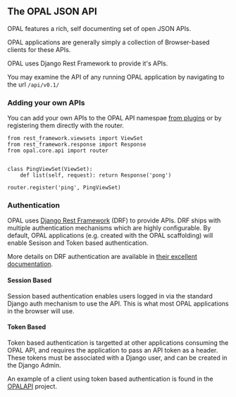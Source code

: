 ## The OPAL JSON API

OPAL features a rich, self documenting set of open JSON APIs.

OPAL applications are generally simply a collection of Browser-based clients
for these APIs.

OPAL uses Django Rest Framework to provide it's APIs.

You may examine the API of any running OPAL application by navigating to the url `/api/v0.1/`

### Adding your own APIs

You can add your own APIs to the OPAL API namespae [from plugins](plugins.md#adding-apis) or
by registering them directly with the router.

    from rest_framework.viewsets import ViewSet
    from rest_framework.response import Response
    from opal.core.api import router


    class PingViewSet(ViewSet):
        def list(self, request): return Response('pong')

    router.register('ping', PingViewSet)

### Authentication

OPAL uses
[Django Rest Framework](http://www.django-rest-framework.org/) (DRF) to
provide APIs. DRF ships with multiple authentication
mechanisms which are highly configurable. By default, OPAL applications (e.g. created with
the OPAL scaffolding) will enable Sesison and Token based authentication.

More details on DRF authentication are available in
[their excellent documentation](http://www.django-rest-framework.org/api-guide/authentication/).

#### Session Based
Session based authentication enables users logged in via the standard Django auth mechanism
to use the API. This is what most OPAL applications in the browser will use.

#### Token Based
Token based authentication is targetted at other applications consuming the OPAL API, and
requires the application to pass an API token as a header. These tokens must be associated
with a Django user, and can be created in the Django Admin.

An example of a client using token based authentication is found in the
[OPALAPI](https://github.com/openhealthcare/opalapi) project.
